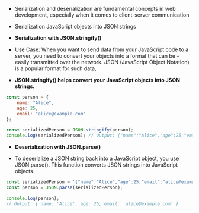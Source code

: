 - Serialization and deserialization are fundamental concepts in web development, especially when it comes to client-server communication

- Serialization JavaScript objects into JSON strings

- **Serialization with JSON.stringify()**

- Use Case: When you want to send data from your JavaScript code to a server, you need to convert your objects into a format that can be - easily transmitted over the network. JSON (JavaScript Object Notation) is a popular format for such data,
- **JSON.stringify() helps convert your JavaScript objects into JSON strings.**
```js
const person = {
    name: "Alice",
    age: 25,
    email: "alice@example.com"
};

const serializedPerson = JSON.stringify(person);
console.log(serializedPerson); // Output: {"name":"Alice","age":25,"email":"alice@example.com"}

```
- **Deserialization with JSON.parse()**

- To deserialize a JSON string back into a JavaScript object, you use JSON.parse(). This function converts JSON strings into JavaScript objects.

```js
const serializedPerson = '{"name":"Alice","age":25,"email":"alice@example.com"}';
const person = JSON.parse(serializedPerson);

console.log(person);
// Output: { name: 'Alice', age: 25, email: 'alice@example.com' }
```
